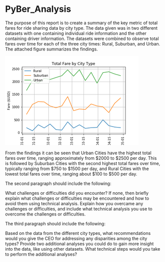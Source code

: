 # PyBer_Analysis

The purpose of this report is to create a summary of the key metric of total fares for ride sharing data by city type. The data given was in two different datasets with one containing individual ride information and the other containing driver information. The datasets were combined to observe total fares over time for each of the three city times: Rural, Suburban, and Urban. The attached figure summarizes the findings.


![Total Fare by City Type](analysis/Challenge.png)


From the findings it can be seen that Urban Cities have the highest total fares over time, ranging approximately from $2000 to $2500 per day. This is followed by Suburban Cities with the second highest total fares over time, typically ranging from $750 to $1500 per day, and Rural Cities with the lowest total fares over time, ranging about $100 to $500 per day.


The second paragraph should include the following:

What challenges or difficulties did you encounter? If none, then briefly explain what challenges or difficulties may be encountered and how to avoid them using technical analysis.
Explain how you overcame any challenges or difficulties, and include what technical analysis you use to overcome the challenges or difficulties.




The third paragraph should include the following:

Based on the data from the different city types, what recommendations would you give the CEO for addressing any disparities among the city types?
Provide two additional analyses you could do to gain more insight into the data, like using other datasets.
What technical steps would you take to perform the additional analyses?
